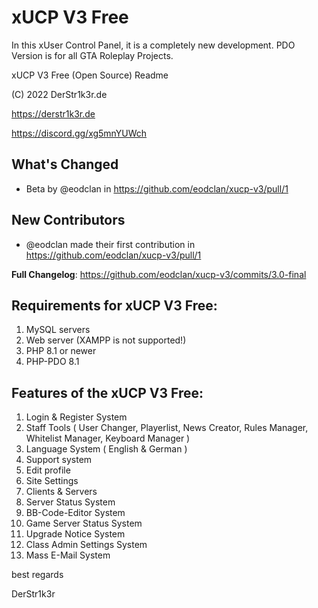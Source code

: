 # xUCP V3 Free
 In this xUser Control Panel, it is a completely new development. PDO Version is for all GTA Roleplay Projects.
 
xUCP V3 Free (Open Source) Readme

(C) 2022 DerStr1k3r.de

https://derstr1k3r.de

https://discord.gg/xg5mnYUWch

## What's Changed
* Beta by @eodclan in https://github.com/eodclan/xucp-v3/pull/1

## New Contributors
* @eodclan made their first contribution in https://github.com/eodclan/xucp-v3/pull/1

**Full Changelog**: https://github.com/eodclan/xucp-v3/commits/3.0-final

## Requirements for xUCP V3 Free:

  1. MySQL servers
  2. Web server (XAMPP is not supported!)
  3. PHP 8.1 or newer
  4. PHP-PDO 8.1

## Features of the xUCP V3 Free:

  1. Login & Register System
  2. Staff Tools ( User Changer, Playerlist, News Creator, Rules Manager, Whitelist Manager, Keyboard Manager )
  3. Language System ( English & German )
  4. Support system
  5. Edit profile
  6. Site Settings
  7. Clients & Servers
  8. Server Status System
  9. BB-Code-Editor System
 10. Game Server Status System
 11. Upgrade Notice System
 12. Class Admin Settings System
 13. Mass E-Mail System


best regards

DerStr1k3r
